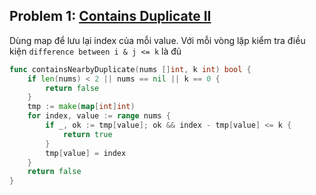 ## Problem 1: [Contains Duplicate II](https://leetcode.com/problems/contains-duplicate-ii/description/)

Dùng map để lưu lại index của mỗi value. Với mỗi vòng lặp kiểm tra điều kiện `difference between i & j <= k` là đủ

```go
func containsNearbyDuplicate(nums []int, k int) bool {
    if len(nums) < 2 || nums == nil || k == 0 {
        return false
    }
    tmp := make(map[int]int)
    for index, value := range nums {
        if _, ok := tmp[value]; ok && index - tmp[value] <= k {
            return true
        }
        tmp[value] = index
    }
    return false
}
```
